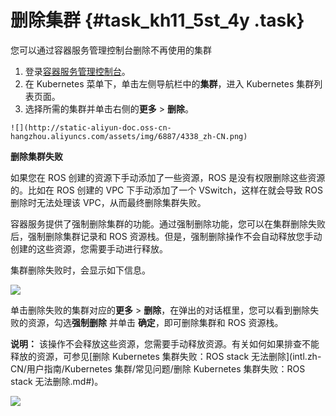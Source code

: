 # 删除集群 {#task_kh11_5st_4y .task}

您可以通过容器服务管理控制台删除不再使用的集群

1.   登录[容器服务管理控制台](https://cs.console.aliyun.com)。 
2.   在 Kubernetes 菜单下，单击左侧导航栏中的**集群**，进入 Kubernetes 集群列表页面。 
3.   选择所需的集群并单击右侧的**更多** \> **删除**。 

    ![](http://static-aliyun-doc.oss-cn-hangzhou.aliyuncs.com/assets/img/6887/4338_zh-CN.png)


**删除集群失败**

如果您在 ROS 创建的资源下手动添加了一些资源，ROS 是没有权限删除这些资源的。比如在 ROS 创建的 VPC 下手动添加了一个 VSwitch，这样在就会导致 ROS 删除时无法处理该 VPC，从而最终删除集群失败。

容器服务提供了强制删除集群的功能。通过强制删除功能，您可以在集群删除失败后，强制删除集群记录和 ROS 资源栈。但是，强制删除操作不会自动释放您手动创建的这些资源，您需要手动进行释放。

集群删除失败时，会显示如下信息。

![](http://static-aliyun-doc.oss-cn-hangzhou.aliyuncs.com/assets/img/6887/4339_zh-CN.png)

单击删除失败的集群对应的**更多** \> **删除**，在弹出的对话框里，您可以看到删除失败的资源，勾选**强制删除** 并单击 **确定**，即可删除集群和 ROS 资源栈。

**说明：** 该操作不会释放这些资源，您需要手动释放资源。有关如何如果排查不能释放的资源，可参见[删除 Kubernetes 集群失败：ROS stack 无法删除](intl.zh-CN/用户指南/Kubernetes 集群/常见问题/删除 Kubernetes 集群失败：ROS stack 无法删除.md#)。

![](http://static-aliyun-doc.oss-cn-hangzhou.aliyuncs.com/assets/img/6887/4340_zh-CN.png)

